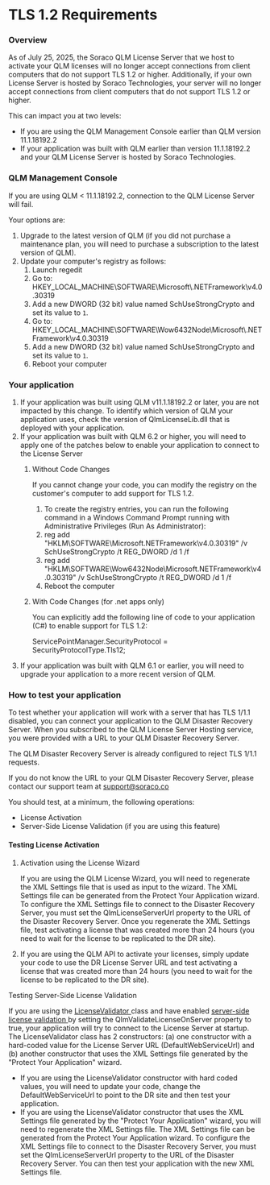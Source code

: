 # TLS 1.2 Requirements

### Overview

As of July 25, 2025, the Soraco QLM License Server that we host to activate your QLM licenses will no longer accept connections from client computers that do not support TLS 1.2 or higher. Additionally, if your own License Server is hosted by Soraco Technologies, your server will no longer accept connections from client computers that do not support TLS 1.2 or higher.

This can impact you at two levels:

* If you are using the QLM Management Console earlier than QLM version 11.1.18192.2
* If your application was built with QLM earlier than version 11.1.18192.2 and your QLM License Server is hosted by Soraco Technologies.

### QLM Management Console

If you are using QLM < 11.1.18192.2, connection to the QLM License Server will fail.&#x20;

Your options are:

1. Upgrade to the latest version of QLM (if you did not purchase a maintenance plan, you will need to purchase a subscription to the latest version of QLM).
2. Update your computer's registry as follows:
   1. Launch regedit
   2. Go to: HKEY\_LOCAL\_MACHINE\SOFTWARE\Microsoft\\.NETFramework\v4.0.30319
   3. Add a new DWORD (32 bit) value named SchUseStrongCrypto and set its value to `1`.
   4. Go to: HKEY\_LOCAL\_MACHINE\SOFTWARE\Wow6432Node\Microsoft\\.NETFramework\v4.0.30319
   5. Add a new DWORD (32 bit) value named SchUseStrongCrypto and set its value to `1`.
   6. Reboot your computer

### Your application

1. If your application was built using QLM v11.1.18192.2 or later, you are not impacted by this change. To identify which version of QLM your application uses, check the version of QlmLicenseLib.dll that is deployed with your application.
2. If your application was built with QLM 6.2 or higher, you will need to apply one of the patches below to enable your application to connect to the License Server
   1.  Without Code Changes

       If you cannot change your code, you can modify the registry on the customer's computer to add support for TLS 1.2.&#x20;

       1. To create the registry entries, you can run the following command in a Windows Command Prompt running with Administrative Privileges (Run As Administrator):
       2. reg add "HKLM\SOFTWARE\Microsoft.NETFramework\v4.0.30319" /v SchUseStrongCrypto /t REG\_DWORD /d 1 /f
       3. reg add "HKLM\SOFTWARE\Wow6432Node\Microsoft.NETFramework\v4.0.30319" /v SchUseStrongCrypto /t REG\_DWORD /d 1 /f
       4. Reboot the computer
   2.  With Code Changes (for .net apps only)

       You can explicitly add the following line of code to your application (C#) to enable support for TLS 1.2:

       ServicePointManager.SecurityProtocol = SecurityProtocolType.Tls12;
3. If your application was built with QLM 6.1 or earlier, you will need to upgrade your application to a more recent version of QLM.

### How to test your application&#x20;

To test whether your application will work with a server that has TLS 1/1.1 disabled, you can connect your application to the QLM Disaster Recovery Server. When you subscribed to the QLM License Server Hosting service, you were provided with a URL to your QLM Disaster Recovery Server.&#x20;

The QLM Disaster Recovery Server is already configured to reject TLS 1/1.1 requests.&#x20;

If you do not know the URL to your QLM Disaster Recovery Server, please contact our support team at support@soraco.co

You should test, at a minimum, the following operations:

* License Activation
* Server-Side License Validation (if you are using this feature)

#### Testing License Activation

1.  Activation using the License Wizard

    If you are using the QLM License Wizard, you will need to regenerate the XML Settings file that is used as input to the wizard. The XML Settings file can be generated from the Protect Your Application wizard. To configure the XML Settings file to connect to the Disaster Recovery Server, you must set the QlmLicenseServerUrl property to the URL of the Disaster Recovery Server. Once you regenerate the XML Settings file, test activating a license that was created more than 24 hours (you need to wait for the license to be replicated to the DR site).
2. If you are using the QLM API to activate your licenses, simply update your code to use the DR License Server URL and test activating a license that was created more than 24 hours (you need to wait for the license to be replicated to the DR site).

Testing Server-Side License Validation

If you are using the [LicenseValidator ](../api-reference/.net-api/licensevalidator/)class and have enabled [server-side license validation ](../faq/server-side-license-validation.md)by setting the QlmValidateLicenseOnServer property to true, your application will try to connect to the License Server at startup. The LicenseValidator class has 2 constructors: (a) one constructor with a hard-coded value for the License Server URL (DefaultWebServiceUrl) and (b) another constructor that uses the XML Settings file generated by the "Protect Your Application" wizard.&#x20;

* If you are using the LicenseValidator constructor with hard coded values, you will need to update your code, change the DefaultWebServiceUrl to point to the DR site and then test your application.
*   If you are using the LicenseValidator constructor that uses the XML Settings file generated by the "Protect Your Application" wizard, you will need  to regenerate the XML Settings file. The XML Settings file can be generated from the Protect Your Application wizard. To configure the XML Settings file to connect to the Disaster Recovery Server, you must set the QlmLicenseServerUrl property to the URL of the Disaster Recovery Server. You can then test your application with the new XML Settings file.









